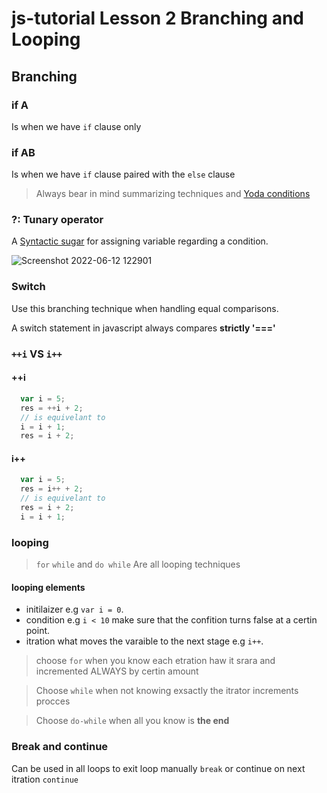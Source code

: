 # js-tutorial Lesson 2 Branching and Looping
## Branching
### if A 
  Is when we have `if` clause only
### if AB 
  Is when we have `if` clause paired with the `else` clause

  > Always bear in mind summarizing techniques and [Yoda conditions](https://en.wikipedia.org/wiki/Yoda_conditions#Example)
### ?: Tunary operator
  A [Syntactic sugar](https://www.techopedia.com/definition/10212/syntactic-sugar) for assigning variable regarding a condition.
    
![Screenshot 2022-06-12 122901](https://user-images.githubusercontent.com/97400721/173324596-e2e79047-df77-4771-b874-3eeaada0aca7.png)

### Switch
  Use this branching technique when handling equal comparisons.

  A switch statement in javascript always compares **strictly '==='**
### `++i` VS `i++`
#### ++i
  ``` js
    var i = 5;
    res = ++i + 2;
    // is equivelant to
    i = i + 1;
    res = i + 2;
  ```
#### i++
  ``` js
    var i = 5;
    res = i++ + 2;
    // is equivelant to
    res = i + 2;
    i = i + 1;
  ```
### looping
> `for` `while` and `do while` Are all looping techniques

#### looping elements
* initilaizer e.g `var i = 0`.
* condition e.g `i < 10` make sure that the confition turns false at a certin point.
* itration what moves the varaible to the next stage e.g `i++`.

> choose `for` when you know each etration haw it srara and incremented ALWAYS by certin amount

> Choose `while` when not knowing exsactly the itrator increments procces  

> Choose `do-while` when all you know is **the end** 

### Break and continue

  Can be used in all loops to exit loop manually `break` or continue on next itration `continue` 
